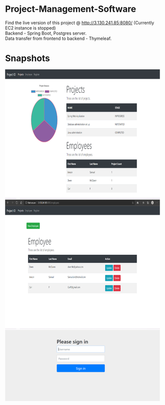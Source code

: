 # Project-Management-Software
Find the live version of this project @ http://3.130.241.85:8080/ (Currently EC2 instance is stopped)<br>
Backend - Spring Boot, Postgres server.<br>
Data transfer from frontend to backend - Thymeleaf.<br>

# Snapshots
<img src="proIo.PNG" width="680" height = "420"><br>
<img src="empIO.PNG" width="680" height = "420"><br>
<img src="signin.PNG">

